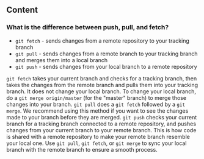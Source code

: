

## Content

### What is the difference between push, pull, and fetch?

- `git fetch` - sends changes from a remote repository to your tracking branch
- `git pull` - sends changes from a remote branch to your tracking branch and merges them into a local branch
- `git push` - sends changes from your local branch to a remote repository

`git fetch` takes your current branch and checks for a tracking branch, then takes the changes from the remote branch and pulls them into your tracking branch. It does not change your local branch. To change your local branch, do a `git merge origin/master` (for the "master" branch) to merge those changes into your branch. `git pull` does a `git fetch` followed by a `git merge`. We recommend using this method if you want to see the changes made to your branch before they are merged. `git push` checks your current branch for a tracking branch connected to a remote repository, and pushes changes from your current branch to your remote branch. This is how code is shared with a remote repository to make your remote branch resemble your local one. Use `git pull`, `git fetch`, or `git merge` to sync your local branch with the remote branch to ensure a smooth process. 
